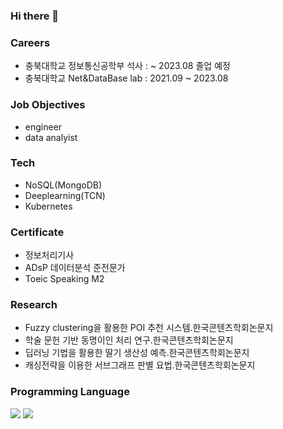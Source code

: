 ### Hi there 👋

### Careers
- 충북대학교 정보통신공학부 석사 : ~ 2023.08 졸업 예정
- 충북대학교 Net&DataBase lab : 2021.09 ~ 2023.08

### Job Objectives
- engineer
- data analyist

### Tech
- NoSQL(MongoDB)
- Deeplearning(TCN)
- Kubernetes

### Certificate
- 정보처리기사
- ADsP 데이터분석 준전문가
- Toeic Speaking M2

### Research
- Fuzzy clustering을 활용한 POI 추천 시스템.한국콘텐츠학회논문지
- 학술 문헌 기반 동명이인 처리 연구.한국콘텐츠학회논문지
- 딥러닝 기법을 활용한 딸기 생산성 예측.한국콘텐츠학회논문지
- 캐싱전략을 이용한 서브그래프 판별 요법.한국콘텐츠학회논문지 

### Programming Language

<!--
**mangolee2/mangolee2** is a ✨ _special_ ✨ repository because its `README.md` (this file) appears on your GitHub profile.
- 스타트업 재직 : ~ 2021.03
- 플랫폼 사업 : 2019.03 ~ 2020.10
- 경영학 학사 : 2014.03 ~ 2019.02

Here are some ideas to get you started:

- 🔭 I’m currently working on ...
- 🌱 I’m currently learning ...
- 👯 I’m looking to collaborate on ...
- 🤔 I’m looking for help with ...
- 💬 Ask me about ...
- 📫 How to reach me: ...
- 😄 Pronouns: ...
- ⚡ Fun fact: ...
-->
  
<img src="https://img.shields.io/badge/python-007396?style=flat-square&logo=Java&logoColor=white"/></a>
<img src="https://img.shields.io/badge/java-007396?style=flat-square&logo=Java&logoColor=white"/></a>
